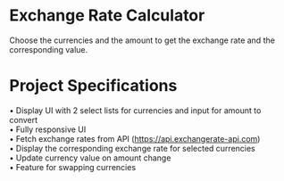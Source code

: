 # Exchange Rate Calculator
Choose the currencies and the amount to get the exchange rate and the corresponding value.

# Project Specifications
• Display UI with 2 select lists for currencies and input for amount to convert                          
• Fully responsive UI                                                                                    
• Fetch exchange rates from API (https://api.exchangerate-api.com)                                       
• Display the corresponding exchange rate for selected currencies                                        
• Update currency value on amount change                                                                 
• Feature for swapping currencies                                                                        
